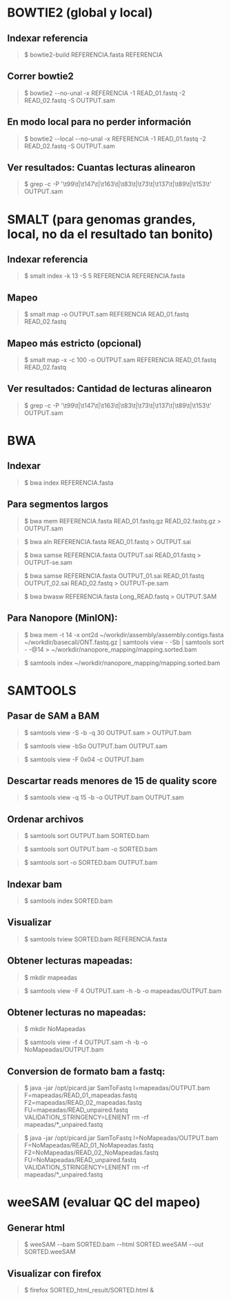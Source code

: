 # BOWTIE2 (global y local)

## Indexar referencia
>$ bowtie2-build REFERENCIA.fasta REFERENCIA

## Correr bowtie2
>$ bowtie2 --no-unal -x REFERENCIA -1 READ_01.fastq -2 READ_02.fastq -S OUTPUT.sam

## En modo local para no perder información
>$ bowtie2 --local --no-unal -x REFERENCIA -1 READ_01.fastq -2 READ_02.fastq -S OUTPUT.sam

## Ver resultados: Cuantas lecturas alinearon
>$ grep -c -P '\t99\t|\t147\t|\t163\t|\t83\t|\t73\t|\t137\t|\t89\t|\t153\t'
OUTPUT.sam

# SMALT (para genomas grandes, local, no da el resultado tan bonito)

## Indexar referencia
>$ smalt index -k 13 -S 5 REFERENCIA REFERENCIA.fasta

## Mapeo
>$ smalt map -o OUTPUT.sam REFERENCIA READ_01.fastq READ_02.fastq

## Mapeo más estricto (opcional)
>$ smalt map -x -c 100 -o OUTPUT.sam REFERENCIA READ_01.fastq READ_02.fastq

## Ver resultados: Cantidad de lecturas alinearon
>$ grep -c -P '\t99\t|\t147\t|\t163\t|\t83\t|\t73\t|\t137\t|\t89\t|\t153\t'
OUTPUT.sam

# BWA

## Indexar
>$ bwa index REFERENCIA.fasta

## Para segmentos largos
>$ bwa mem REFERENCIA.fasta READ_01.fastq.gz READ_02.fastq.gz > OUTPUT.sam

>$ bwa aln REFERENCIA.fasta READ_01.fastq > OUTPUT.sai

>$ bwa samse REFERENCIA.fasta OUTPUT.sai READ_01.fastq > OUTPUT-se.sam

>$ bwa samse REFERENCIA.fasta OUTPUT_01.sai READ_01.fastq OUTPUT_02.sai READ_02.fastq > OUTPUT-pe.sam

>$ bwa bwasw REFERENCIA.fasta Long_READ.fastq > OUTPUT.SAM

## Para Nanopore (MinION):
>$ bwa mem -t 14 -x ont2d ~/workdir/assembly/assembly.contigs.fasta ~/workdir/basecall/ONT.fastq.gz | samtools view - -Sb | samtools sort - -@14 > ~/workdir/nanopore_mapping/mapping.sorted.bam

>$ samtools index ~/workdir/nanopore_mapping/mapping.sorted.bam

# SAMTOOLS
## Pasar de SAM a BAM
>$ samtools view -S -b -q 30 OUTPUT.sam > OUTPUT.bam

>$ samtools view -bSo OUTPUT.bam OUTPUT.sam

>$ samtools view -F 0x04 -c OUTPUT.bam
## Descartar reads menores de 15 de quality score
>$ samtools view -q 15 -b -o OUTPUT.bam OUTPUT.sam
## Ordenar archivos
>$ samtools sort OUTPUT.bam SORTED.bam

>$ samtools sort OUTPUT.bam -o SORTED.bam

>$ samtools sort -o SORTED.bam OUTPUT.bam
## Indexar bam
>$ samtools index SORTED.bam
## Visualizar
>$ samtools tview SORTED.bam REFERENCIA.fasta
## Obtener lecturas mapeadas:
>$ mkdir mapeadas

>$ samtools view -F 4 OUTPUT.sam -h -b -o mapeadas/OUTPUT.bam
## Obtener lecturas no mapeadas:
>$ mkdir NoMapeadas

>$ samtools view -f 4 OUTPUT.sam -h -b -o NoMapeadas/OUTPUT.bam
## Conversion de formato bam a fastq:
>$ java -jar /opt/picard.jar SamToFastq I=mapeadas/OUTPUT.bam F=mapeadas/READ_01_mapeadas.fastq F2=mapeadas/READ_02_mapeadas.fastq FU=mapeadas/READ_unpaired.fastq VALIDATION_STRINGENCY=LENIENT
rm -rf mapeadas/*_unpaired.fastq

>$ java -jar /opt/picard.jar SamToFastq I=NoMapeadas/OUTPUT.bam F=NoMapeadas/READ_01_NoMapeadas.fastq F2=NoMapeadas/READ_02_NoMapeadas.fastq FU=NoMapeadas/READ_unpaired.fastq VALIDATION_STRINGENCY=LENIENT
rm -rf mapeadas/*_unpaired.fastq

# weeSAM (evaluar QC del mapeo)
## Generar html
>$ weeSAM --bam SORTED.bam --html SORTED.weeSAM --out SORTED.weeSAM
## Visualizar con firefox

>$ firefox SORTED_html_result/SORTED.html &
